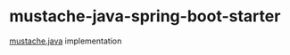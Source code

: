 # mustache-java-spring-boot-starter

[mustache.java](https://github.com/spullara/mustache.java) implementation
